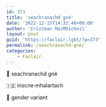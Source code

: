 ```yaml
---
id: 373
title: 'seachranachd gnè'
date: '2022-12-15T14:32:48+00:00'
author: 'Crìstean MacMhìcheil'
layout: post
guid: 'https://faclair.lgbt/?p=373'
permalink: /seachranachd-gne/
categories:
    - Faclair
---
```


&#x1f3f4;&#xe0067;&#xe0062;&#xe0073;&#xe0063;&#xe0074;&#xe007f; seachranachd gnè

&#x1f1ee;&#x1f1ea; inscne‑mhalartach

&#x1f3f4;&#xe0067;&#xe0062;&#xe0065;&#xe006e;&#xe0067;&#xe007f; gender variant